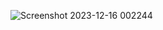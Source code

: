 ![Screenshot 2023-12-16 002244](https://github.com/GIGI-bit/Anket-WPF/assets/64860005/083a3f1a-4ab9-4097-8f58-4b732a7477c0)
